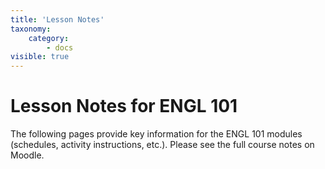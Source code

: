 ```yaml
---
title: 'Lesson Notes'
taxonomy:
    category:
        - docs
visible: true
---
```


# Lesson Notes for ENGL 101

The following pages provide key information for the ENGL 101 modules
(schedules, activity instructions, etc.). Please see the full course
notes on Moodle.
